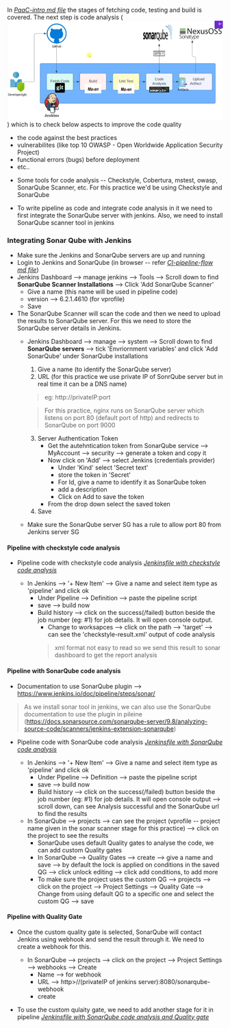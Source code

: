 In [_PaaC-intro md file_](PaaC-intro.md) the stages of fetching code, testing and build is covered. The next step is code analysis (![CI-pipeline-flow](CI-pipeline-flow.png)) which is to check below aspects to improve the code quality
- the code against the best practices
- vulnerabilites (like top 10 OWASP - Open Worldwide Application Security Project)
- functional errors (bugs) before deployment
- etc..

* Some tools for code analysis -- Checkstyle, Cobertura, mstest, owasp, SonarQube Scanner, etc. For this practice we'd be using Checkstyle and SonarQube

* To write pipeline as code and integrate code analysis in it we need to first integrate the SonarQube server with jenkins. Also, we need to install SonarQube scanner tool in jenkins

### Integrating Sonar Qube with Jenkins
* Make sure the Jenkins and SonarQube servers are up and running
* Login to Jenkins and SonarQube (in browser -- refer [_CI-pipeline-flow md file_](CI-pipeline-flow.md))
* Jenkins Dashboard --> manage jenkins --> Tools --> Scroll down to find **SonarQube Scanner Installations** --> Click 'Add SonarQube Scanner'
    - Give a name (this name will be used in pipeline code)
    - version --> 6.2.1.4610 (for vprofile)
    - Save
* The SonarQube Scanner will scan the code and then we need to upload the results to SonarQube server. For this we need to store the SonarQube server details in Jenkins.
    - Jenkins Dashboard --> manage --> system --> Scroll down to find **SonarQube servers** --> tick 'Envriornment variables' and click 'Add SonarQube' under SonarQube installations
        1. Give a name (to identify the SonarQube server)
        2. URL (for this practice we use private IP of SonrQube server but in real time it can be a DNS name)
        > eg: http://privateIP:port
            
        >For this practice, nginx runs on SonarQube server which listens on port 80 (default port of http) and redirects to SonarQube on port 9000
        3. Server Authentication Token
            - Get the autehntication token from SonarQube service --> MyAccount --> security --> generate a token and copy it
            - Now click on 'Add' --> select Jenkins (credentials provider)
                * Under 'Kind' select 'Secret text'
                * store the token in 'Secret'
                * For Id, give a name to identify it as SonarQube token
                * add a description
                * Click on Add to save the token
            - From the drop down select the saved token
        4. Save
    - Make sure the SonarQube server SG has a rule to allow port 80 from Jenkins server SG

#### Pipeline with checkstyle code analysis
* Pipeline code with checkstyle code analysis [_Jenkinsfile with checkstyle code analysis_](Jenkinsfile-with-checkstyle-codeAnalysis)

    * In Jenkins --> '+ New Item' --> Give a name and select item type as 'pipeline' and click ok
        - Under Pipeline --> Definition --> paste the pipeline script
        - save --> build now
        - Build history -->  click on the success(/failed) button beside the job number (eg: #1) for job details. It will open console output.
            * Change to worksapces --> click on the path --> 'target' --> can see the 'checkstyle-result.xml' output of code analysis
            > xml format not easy to read so we send this result to sonar dashboard to get the report analysis

#### Pipeline with SonarQube code analysis
* Documentation to use SonarQube plugin --> https://www.jenkins.io/doc/pipeline/steps/sonar/
> As we install sonar tool in jenkins, we can also use the SonarQube documentation to use the plugin in pileine (https://docs.sonarsource.com/sonarqube-server/9.8/analyzing-source-code/scanners/jenkins-extension-sonarqube)

* Pipeline code with SonarQube code analysis [_Jenkinsfile with SonarQube code analysis_](Jenkinsfile-with-sonarQube-codeAnalysis)

    * In Jenkins --> '+ New Item' --> Give a name and select item type as 'pipeline' and click ok
        - Under Pipeline --> Definition --> paste the pipeline script
        - save --> build now
        - Build history -->  click on the success(/failed) button beside the job number (eg: #1) for job details. It will open console output --> scroll down, can see Analysis successful and the SonarQube url to find the results
    * In SonarQube --> projects --> can see the project (vprofile -- project name given in the sonar scanner stage for this practice) --> click on the project to see the results
        - SonarQube uses default Quality gates to analyse the code, we can add custom Quality gates
        - In SonarQube --> Quality Gates --> create --> give a name and save --> by default the lock is applied on conditions in the saved QG --> click unlock editing --> click add conditions, to add more
        - To make sure the project uses the custom QG --> projects --> click on the project --> Project Settings --> Quality Gate --> Change from using default QG to a specific one and select the custom QG --> save

#### Pipeline with Quality Gate
* Once the custom quality gate is selected, SonarQube will contact Jenkins using webhook and send the result through it. We need to create a webhook for this.
    - In SonarQube --> projects --> click on the project --> Project Settings --> webhooks --> Create
        - Name --> for webhook
        - URL --> http>//(privateIP of jenkins server):8080/sonarqube-webhook
        - create

* To use the custom qulaity gate, we need to add another stage for it in pipeline [_Jenkinsfile with SonarQube code analysis and Quality gate_](Jenkinsfile-with-sonarQube-codeAnalysis-qualityGate)

